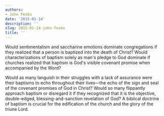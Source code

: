 ```yaml
---
authors:
- John Fesko
date: '2015-01-14'
description: ''
slug: 2015-01-14-john-fesko
title: ''
---
```

Would sentimentalism and saccharine emotions dominate congregations if they realized that a person is baptized into the death of Christ? Would characterizations of baptism solely as man's pledge to God dominate if churches realized that baptism is God's visible covenant promise when accompanied by the Word? 

Would as many languish in their struggles with a lack of assurance were their baptisms to echo throughout their lives—the echo of the sign and seal of the covenant promises of God in Christ? Would so many flippantly approach baptism or disregard it if they recognized that it is the objective, double-edged, blessing-and-sanction revelation of God? A biblical doctrine of baptism is crucial for the edification of the church and the glory of the triune Lord.




